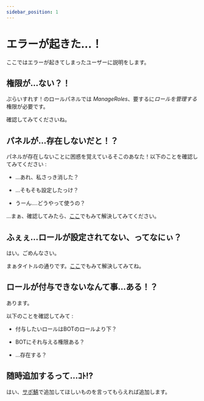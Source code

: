 ```yaml
---
sidebar_position: 1
---
```


# エラーが起きた...！

ここではエラーが起きてしまったユーザーに説明をします。

## 権限が...ない？！

ぷらいすれす！のロールパネルでは *ManageRoles*、要するに*ロールを管理する*権限が必要です。

確認してみてくださいね。

## パネルが...存在しないだと！？

パネルが存在しないことに困惑を覚えているそこのあなた！以下のことを確認してみてください :

- ...あれ、私さっき消した？

- ...そもそも設定したっけ？

- うーん....どうやって使うの？

...まぁ、確認してみたら、[ここ](/docs/ロールパネル/setting)でもみて解決してみてください。

## ふぇぇ...ロールが設定されてない、ってなにぃ？

はい。ごめんなさい。

まぁタイトルの通りです。[ここ](/docs/ロールパネル/setting#ロールを設定する-上)でもみて解決してみてね。

## ロールが付与できないなんて事...ある！？

あります。

以下のことを確認してみて :

- 付与したいロールはBOTのロールより下？

- BOTにそれ与える権限ある？

- ...存在する？


## 随時追加するって...ｺﾄ!?

はい、[サポ鯖](https://discord.gg/MK2mAAZhqX)で追加してほしいものを言ってもらえれば追加します。